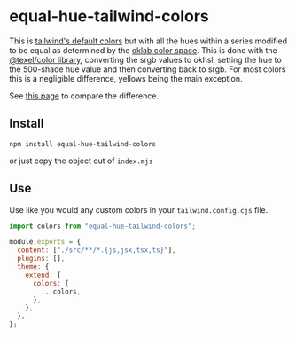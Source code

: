 # equal-hue-tailwind-colors

This is [tailwind's default colors](https://tailwindcss.com/docs/customizing-colors) but with all the hues within a series modified to be equal as determined by the [oklab color space](https://bottosson.github.io/posts/oklab/). This is done with the [@texel/color library](https://github.com/texel-org/color), converting the srgb values to okhsl, setting the hue to the 500-shade hue value and then converting back to srgb. For most colors this is a negligible difference, yellows being the main exception.

See [this page](https://thomaswright.github.io/equal-hue-tailwind-colors) to compare the difference.

## Install

`npm install equal-hue-tailwind-colors`

or just copy the object out of `index.mjs`

## Use

Use like you would any custom colors in your `tailwind.config.cjs` file.

```js
import colors from "equal-hue-tailwind-colors";

module.exports = {
  content: ["./src/**/*.{js,jsx,tsx,ts}"],
  plugins: [],
  theme: {
    extend: {
      colors: {
        ...colors,
      },
    },
  },
};
```
